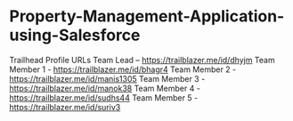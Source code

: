 # Property-Management-Application-using-Salesforce

Trailhead Profile URLs
       Team Lead – https://trailblazer.me/id/dhyjm 
       Team Member 1 - https://trailblazer.me/id/bhagr4 
       Team Member 2 - https://trailblazer.me/id/manis1305 
       Team Member 3 - https://trailblazer.me/id/manok38 
       Team Member 4 - https://trailblazer.me/id/sudhs44 
       Team Member 5 - https://trailblazer.me/id/suriv3  






